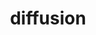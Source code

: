 ---
layout: category-page
title: diffusion
category: diffusion
permalink: /categories/diffusion/
---
